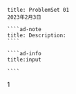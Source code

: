 `````ad-note
title: ProblemSet 01
2023年2月3日

````ad-note
title: Description:
````

````ad-info
title:input

````
`````

1

